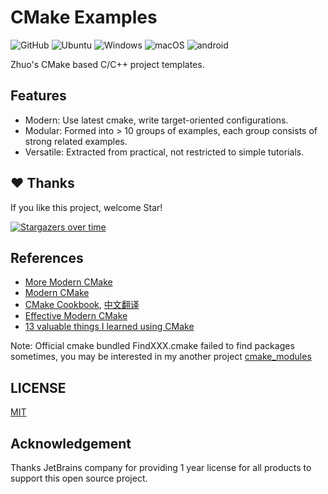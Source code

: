 # CMake Examples

<img alt="GitHub" src="https://img.shields.io/github/license/zchrissirhcz/cmake_examples"> ![Ubuntu](https://img.shields.io/badge/Ubuntu-333333?style=flat&logo=ubuntu) ![Windows](https://img.shields.io/badge/Windows-333333?style=flat&logo=windows&logoColor=blue) ![macOS](https://img.shields.io/badge/-macOS-333333?style=flat&logo=apple) ![android](https://img.shields.io/badge/-Android-333333?style=flat&logo=Android)

Zhuo's CMake based C/C++ project templates.

## Features
- Modern:    Use latest cmake, write target-oriented configurations.
- Modular:   Formed into > 10 groups of examples, each group consists of strong related examples.
- Versatile: Extracted from practical, not restricted to simple tutorials.



## ♥️ Thanks

If you like this project, welcome Star!


[![Stargazers over time](https://starchart.cc/zchrissirhcz/cmake_examples.svg)](https://starchart.cc/zchrissirhcz/cmake_examples)


## References
- [More Modern CMake](https://hsf-training.github.io/hsf-training-cmake-webpage/)
- [Modern CMake](https://cliutils.gitlab.io/modern-cmake)
- [CMake Cookbook](https://github.com/dev-cafe/cmake-cookbook), [中文翻译](https://github.com/xiaoweiChen/CMake-Cookbook)
- [Effective Modern CMake](https://gist.github.com/mbinna/c61dbb39bca0e4fb7d1f73b0d66a4fd1)
- [13 valuable things I learned using CMake](https://gist.github.com/GuillaumeDua/a2e9cdeaf1a26906e2a92ad07137366f)

Note: Official cmake bundled FindXXX.cmake failed to find packages sometimes, you may be interested in my another project [cmake_modules](https://github.com/zchrissirhcz/cmake_modules)

## LICENSE

[MIT](./LICENSE)

## Acknowledgement

Thanks JetBrains company for providing 1 year license for all products to support this open source project.
